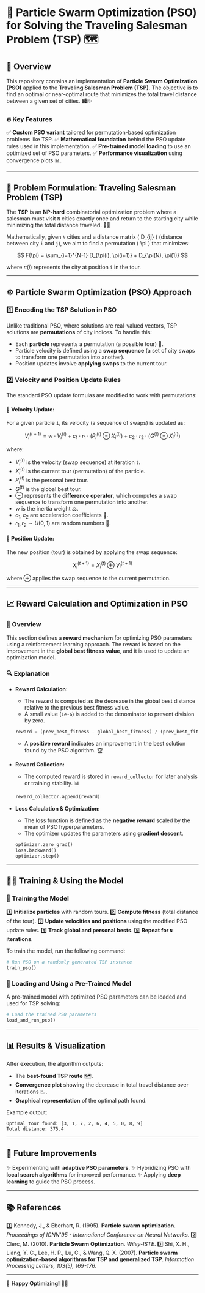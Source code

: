 # **🚀 Particle Swarm Optimization (PSO) for Solving the Traveling Salesman Problem (TSP) 🗺️**

## **📌 Overview**
This repository contains an implementation of **Particle Swarm Optimization (PSO)** applied to the **Traveling Salesman Problem (TSP)**. The objective is to find an optimal or near-optimal route that minimizes the total travel distance between a given set of cities. 🏙️✨

### **🔥 Key Features**
✅ **Custom PSO variant** tailored for permutation-based optimization problems like TSP.
✅ **Mathematical foundation** behind the PSO update rules used in this implementation.
✅ **Pre-trained model loading** to use an optimized set of PSO parameters.
✅ **Performance visualization** using convergence plots 📊.

---

## **📍 Problem Formulation: Traveling Salesman Problem (TSP)**
The **TSP** is an **NP-hard** combinatorial optimization problem where a salesman must visit `N` cities exactly once and return to the starting city while minimizing the total distance traveled. 🚗💨

Mathematically, given `N` cities and a distance matrix \( D_{ij} \) (distance between city `i` and `j`), we aim to find a permutation \( \pi \) that minimizes:

$$
F(\pi) = \sum_{i=1}^{N-1} D_{\pi(i), \pi(i+1)} + D_{\pi(N), \pi(1)}
$$

where $\pi(i)$ represents the city at position `i` in the tour.

---

## **⚙️ Particle Swarm Optimization (PSO) Approach**

### **1️⃣ Encoding the TSP Solution in PSO**
Unlike traditional PSO, where solutions are real-valued vectors, TSP solutions are **permutations** of city indices. To handle this:
- Each **particle** represents a permutation (a possible tour) 🧩.
- Particle velocity is defined using a **swap sequence** (a set of city swaps to transform one permutation into another).
- Position updates involve **applying swaps** to the current tour.

### **2️⃣ Velocity and Position Update Rules**
The standard PSO update formulas are modified to work with permutations:

#### **🚀 Velocity Update:**
For a given particle `i`, its velocity (a sequence of swaps) is updated as:

$$
V_i^{(t+1)} = w \cdot V_i^{(t)} + c_1 \cdot r_1 \cdot (P_i^{(t)} \ominus X_i^{(t)}) + c_2 \cdot r_2 \cdot (G^{(t)} \ominus X_i^{(t)})
$$

where:
- $V_i^{(t)}$ is the velocity (swap sequence) at iteration `t`.
- $X_i^{(t)}$ is the current tour (permutation) of the particle.
- $P_i^{(t)}$ is the personal best tour.
- $G^{(t)}$ is the global best tour.
- $\ominus$ represents the **difference operator**, which computes a swap sequence to transform one permutation into another.
- $w$ is the inertia weight ⚖️.
- $c_1, c_2$ are acceleration coefficients 🚀.
- $r_1, r_2 \sim U(0,1)$ are random numbers 🎲.

#### **📌 Position Update:**
The new position (tour) is obtained by applying the swap sequence:

$$
X_i^{(t+1)} = X_i^{(t)} \oplus V_i^{(t+1)}
$$

where $\oplus$ applies the swap sequence to the current permutation.

---

## **📈 Reward Calculation and Optimization in PSO**

### **🎯 Overview**
This section defines a **reward mechanism** for optimizing PSO parameters using a reinforcement learning approach. The reward is based on the improvement in the **global best fitness value**, and it is used to update an optimization model.

### **🔍 Explanation**
- **Reward Calculation:**
  - The reward is computed as the decrease in the global best distance relative to the previous best fitness value.
  - A small value (`1e-6`) is added to the denominator to prevent division by zero.
  
  ```python
  reward = (prev_best_fitness - global_best_fitness) / (prev_best_fitness + 1e-6)
  ```
  - A **positive reward** indicates an improvement in the best solution found by the PSO algorithm. 🏆

- **Reward Collection:**
  - The computed reward is stored in `reward_collector` for later analysis or training stability. 📊
  
  ```python
  reward_collector.append(reward)
  ```

- **Loss Calculation & Optimization:**
  - The loss function is defined as the **negative reward** scaled by the mean of PSO hyperparameters.
  - The optimizer updates the parameters using **gradient descent**.
  
  ```python
  optimizer.zero_grad()
  loss.backward()
  optimizer.step()
  ```

---

## **🏋️‍♂️ Training & Using the Model**

### **📌 Training the Model**
1️⃣ **Initialize particles** with random tours.
2️⃣ **Compute fitness** (total distance of the tour).
3️⃣ **Update velocities and positions** using the modified PSO update rules.
4️⃣ **Track global and personal bests**.
5️⃣ **Repeat for `N` iterations**.

To train the model, run the following command:
```python
# Run PSO on a randomly generated TSP instance
train_pso()
```

### **📂 Loading and Using a Pre-Trained Model**
A pre-trained model with optimized PSO parameters can be loaded and used for TSP solving:
```python
# Load the trained PSO parameters
load_and_run_pso()
```

---

## **📊 Results & Visualization**
After execution, the algorithm outputs:
- The **best-found TSP route** 🗺️.
- **Convergence plot** showing the decrease in total travel distance over iterations 📉.
- **Graphical representation** of the optimal path found.

Example output:
```
Optimal tour found: [3, 1, 7, 2, 6, 4, 5, 0, 8, 9]
Total distance: 375.4
```

---

## **🚀 Future Improvements**
✨ Experimenting with **adaptive PSO parameters**.
✨ Hybridizing PSO with **local search algorithms** for improved performance.
✨ Applying **deep learning** to guide the PSO process.

---

## **📚 References**
1️⃣ Kennedy, J., & Eberhart, R. (1995). **Particle swarm optimization**. *Proceedings of ICNN'95 - International Conference on Neural Networks*.
2️⃣ Clerc, M. (2010). **Particle Swarm Optimization**. *Wiley-ISTE*.
3️⃣ Shi, X. H., Liang, Y. C., Lee, H. P., Lu, C., & Wang, Q. X. (2007). **Particle swarm optimization-based algorithms for TSP and generalized TSP**. *Information Processing Letters, 103(5), 169-176*.

---

🎉 **Happy Optimizing! 🚀💡**

